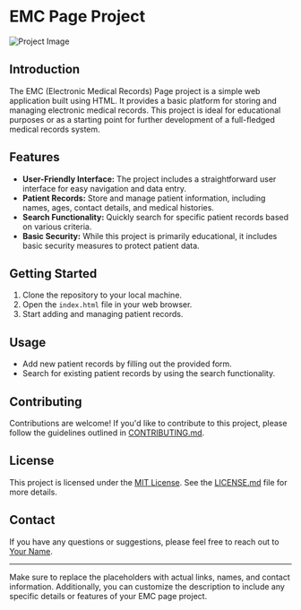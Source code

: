 # EMC Page Project

![Project Image](link_to_project_image.png)

## Introduction

The EMC (Electronic Medical Records) Page project is a simple web application built using HTML. It provides a basic platform for storing and managing electronic medical records. This project is ideal for educational purposes or as a starting point for further development of a full-fledged medical records system.

## Features

- **User-Friendly Interface:** The project includes a straightforward user interface for easy navigation and data entry.
- **Patient Records:** Store and manage patient information, including names, ages, contact details, and medical histories.
- **Search Functionality:** Quickly search for specific patient records based on various criteria.
- **Basic Security:** While this project is primarily educational, it includes basic security measures to protect patient data.

## Getting Started

1. Clone the repository to your local machine.
2. Open the `index.html` file in your web browser.
3. Start adding and managing patient records.

## Usage

- Add new patient records by filling out the provided form.
- Search for existing patient records by using the search functionality.

## Contributing

Contributions are welcome! If you'd like to contribute to this project, please follow the guidelines outlined in [CONTRIBUTING.md](link_to_contributing.md).

## License

This project is licensed under the [MIT License](link_to_license.md). See the [LICENSE.md](link_to_license.md) file for more details.

## Contact

If you have any questions or suggestions, please feel free to reach out to [Your Name](mailto:your@email.com).

---

Make sure to replace the placeholders with actual links, names, and contact information. Additionally, you can customize the description to include any specific details or features of your EMC page project.
